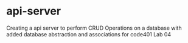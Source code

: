 # api-server
Creating a api server to perform CRUD Operations on a database with added database abstraction and associations for code401 Lab 04
